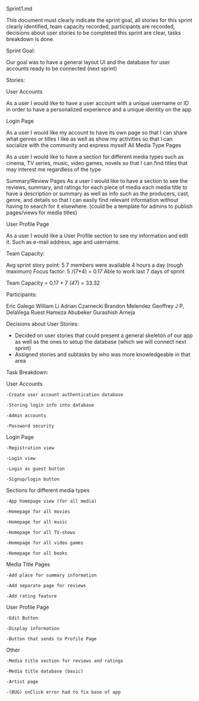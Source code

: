 Sprint1.md

This document must clearly indicate the sprint goal, all stories for this sprint clearly identified, team capacity recorded, participants are recorded, decisions about user stories to be completed this sprint are clear, tasks breakdown is done.

Sprint Goal:

Our goal was to have a general layout UI and the database for user accounts ready to be connected (next sprint)

Stories:

User Accounts

  As a user I would like to have a user account with a unique username or ID in order to have a personalized experience and a unique identity on the app

Login Page

  As a user I would like my account to have its own page so that I can share what genres or titles I like as well as show my activities so that I can socialize with the community and express myself
All Media Type Pages
  
  As a user I would like to have a section for different media types such as cinema, TV series, music, video games, novels  so that I can find titles that may interest me regardless of the type

Summary/Review Pages
  As a user I would like to have a section to see the reviews, summary, and ratings for each piece of media
  each media title to have a description or summary as well as info such as the producers, cast, genre, and details  so that I can easily find relevant information without having to search for it elsewhere.
  (could be a template for admins to publish pages/views for media titles)

User Profile Page
  
  As a user I would like a User Profile section to see my information and edit it. Such as e-mail address, age and username.

Team Capacity: 

Avg sprint story point: 5
7 members were available
4 hours a day (rough maximum)
Focus factor: 5 /(7*4) = 0.17
Able to work last 7 days of sprint

Team Capacity = 0.17 * 7 *(4*7) = 33.32

Participants:

Eric Galego
William Li
Adrian Czarnecki
Brandon Melendez
Geoffrey J P, DelaVega Ruest
Hameza Abubeker
Gurashish Arneja

Decisions about User Stories:
  - Decided on user stories that could present a general skeleton of our app as well as the ones to setup the database (which we will connect next sprint)
  - Assigned stories and subtasks by who was more knowledgeable in that area

Task Breakdown:

User Accounts

    -Create user account authentication database
  
    -Storing login info into database
  
    -Admin accounts
  
    -Password security

Login Page

    -Registration view
  
    -Login view
  
    -Login as guest button
  
    -Signup/login button

Sections for different media types

    -App homepage view (for all media)
  
    -Homepage for all movies
  
    -Homepage for all music
  
    -Homepage for all TV-shows
  
    -Homepage for all video games
  
    -Homepage for all books

Media Title Pages

    -Add place for summary information
  
    -Add separate page for reviews
  
    -Add rating feature

User Profile Page

    -Edit Button
  
    -Display information
  
    -Button that sends to Profile Page

Other

    -Media title section for reviews and ratings
  
    -Media title database (basic)
  
    -Artist page
  
    -(BUG) onClick error had to fix base of app
